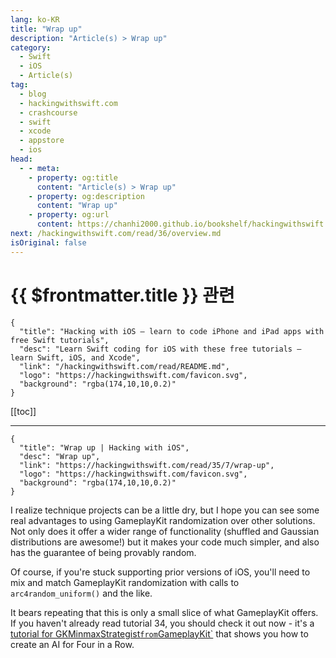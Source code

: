 ```yaml
---
lang: ko-KR
title: "Wrap up"
description: "Article(s) > Wrap up"
category:
  - Swift
  - iOS
  - Article(s)
tag: 
  - blog
  - hackingwithswift.com
  - crashcourse
  - swift
  - xcode
  - appstore
  - ios  
head:
  - - meta:
    - property: og:title
      content: "Article(s) > Wrap up"
    - property: og:description
      content: "Wrap up"
    - property: og:url
      content: https://chanhi2000.github.io/bookshelf/hackingwithswift.com/read/35/07-wrap-up.html
next: /hackingwithswift.com/read/36/overview.md
isOriginal: false
---
```


# {{ $frontmatter.title }} 관련

```component VPCard
{
  "title": "Hacking with iOS – learn to code iPhone and iPad apps with free Swift tutorials",
  "desc": "Learn Swift coding for iOS with these free tutorials – learn Swift, iOS, and Xcode",
  "link": "/hackingwithswift.com/read/README.md",
  "logo": "https://hackingwithswift.com/favicon.svg",
  "background": "rgba(174,10,10,0.2)"
}
```

[[toc]]

---

```component VPCard
{
  "title": "Wrap up | Hacking with iOS",
  "desc": "Wrap up",
  "link": "https://hackingwithswift.com/read/35/7/wrap-up",
  "logo": "https://hackingwithswift.com/favicon.svg",
  "background": "rgba(174,10,10,0.2)"
}
```

I realize technique projects can be a little dry, but I hope you can see some real advantages to using GameplayKit randomization over other solutions. Not only does it offer a wider range of functionality (shuffled and Gaussian distributions are awesome!) but it makes your code much simpler, and also has the guarantee of being provably random.

Of course, if you're stuck supporting prior versions of iOS, you'll need to mix and match GameplayKit randomization with calls to `arc4random_uniform()` and the like. 

It bears repeating that this is only a small slice of what GameplayKit offers. If you haven't already read tutorial 34, you should check it out now - it's a [tutorial for GKMinmaxStrategist` from `GameplayKit`](/hackingwithswift.com/read/34/overview.md) that shows you how to create an AI for Four in a Row.

